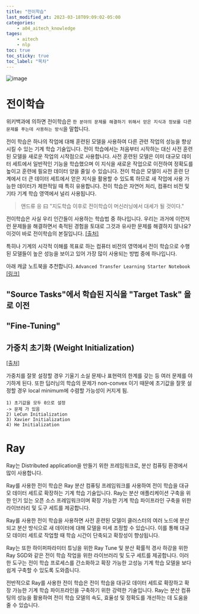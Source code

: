 ```yaml
---
title: "전이학습"
last_modified_at: 2023-03-18T09:09:02-05:00
categories:
    - a04_aitech_knowledge
tages:
    - aitech
    - nlp
toc: true
toc_sticky: true
toc_label: "목차"
---
```


![image](../../../image/aitech.png)


# 전이학습

위키백과에 의하면 전이학습은 `한 분야의 문제를 해결하기 위해서 얻은 지식과 정보를 다른 문제를 푸는데 사용하는 방식`을 말합니다. 

전이 학습은 하나의 작업에 대해 훈련된 모델을 사용하여 다른 관련 작업의 성능을 향상시킬 수 있는 기계 학습 기술입니다. 전이 학습에서는 처음부터 시작하는 대신 사전 훈련된 모델을 새로운 작업의 시작점으로 사용합니다. 사전 훈련된 모델은 이미 대규모 데이터 세트에서 일반적인 기능을 학습했으며 이 지식을 새로운 작업으로 이전하여 정확도를 높이고 훈련에 필요한 데이터 양을 줄일 수 있습니다. 전이 학습은 모델이 사전 훈련 단계에서 더 큰 데이터 세트에서 얻은 지식을 활용할 수 있도록 하므로 새 작업에 사용 가능한 데이터가 제한적일 때 특히 유용합니다. 전이 학습은 자연어 처리, 컴퓨터 비전 및 기타 기계 학습 영역에서 널리 사용됩니다.


> 앤드류 응 曰 "지도학습 이후로 전이학습이 머신러닝에서 대세가 될 것이다." 


전이학습은 사실 우리 인간들이 사용하는 학습법 중 하나입니다. 우리는 과거에 이런저런 문제들을 해결하면서 축적된 경험을 토대로 그것과 유사한 문제를 해결하지 않나요? 이것이 바로 전이학습의 본질입니다. [[출처]](https://bskyvision.com/entry/%EC%A0%84%EC%9D%B4%ED%95%99%EC%8A%B5transfer-learning-%EC%9E%AC%EB%B0%8C%EA%B3%A0-%EC%89%BD%EA%B2%8C-%EC%9D%B4%ED%95%B4%ED%95%98%EA%B8%B0)

특히나 기계의 시각적 이해를 목표로 하는 컴퓨터 비전의 영역에서 전이 학습으로 수행된 모델들이 높은 성능을 보이고 있어 가장 많이 사용되는 방법 중에 하나입니다.

아래 캐글 노트북을 추천합니다. `Advanced Transfer Learning Starter Notebook` [[링크]](https://www.kaggle.com/code/aakashns/advanced-transfer-learning-starter-notebook/notebook)


## "Source Tasks"에서 학습된 지식을 "Target Task" 을 로 이전

## "Fine-Tuning"


## 가중치 초기화 (Weight Initialization)
[[출처]](https://reniew.github.io/13/)

가중치를 잘못 설정할 경우 기울기 소실 문제나 표현력의 한계를 갖는 등 여러 문제를 야기하게 된다. 또한 딥러닝의 학습의 문제가 non-convex 이기 때문에 초기값을 잘못 설정할 경우 local minimum에 수렴할 가능성이 커지게 됨.

    1) 초기값을 모두 0으로 설정
    -> 문제 가 있음
    2) LeCun Initialization
    3) Xavier Initialization
    4) He Initialization


# Ray
Ray는 Distributed application을 만들기 위한 프레임워크로, 분산 컴퓨팅 환경에서 많이 사용합니다.

Ray를 사용한 전이 학습은 Ray 분산 컴퓨팅 프레임워크를 사용하여 전이 학습을 대규모 데이터 세트로 확장하는 기계 학습 기술입니다. Ray는 분산 애플리케이션 구축을 위한 인기 있는 오픈 소스 프레임워크이며 확장 가능한 기계 학습 파이프라인 구축을 위한 라이브러리 및 도구 세트를 제공합니다.

Ray를 사용한 전이 학습을 사용하면 사전 훈련된 모델이 클러스터의 여러 노드에 분산되고 분산 방식으로 새 데이터에 대해 모델을 미세 조정할 수 있습니다. 이를 통해 대규모 데이터 세트로 작업할 때 학습 시간이 단축되고 확장성이 향상됩니다.

Ray는 또한 하이퍼파라미터 튜닝을 위한 Ray Tune 및 분산 확률적 경사 하강을 위한 Ray SGD와 같은 전이 학습 작업을 위한 라이브러리 및 도구 세트를 제공합니다. 이러한 도구는 전이 학습 프로세스를 간소화하고 확장 가능한 고성능 기계 학습 모델을 보다 쉽게 ​​구축할 수 있도록 도와줍니다.

전반적으로 Ray를 사용한 전이 학습은 전이 학습을 대규모 데이터 세트로 확장하고 확장 가능한 기계 학습 파이프라인을 구축하기 위한 강력한 기술입니다. Ray는 분산 컴퓨팅의 성능을 활용하여 전이 학습 모델의 속도, 효율성 및 정확도를 개선하는 데 도움을 줄 수 있습니다.





